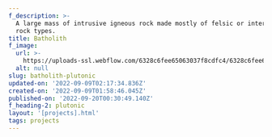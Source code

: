 ```yaml
---
f_description: >-
  A large mass of intrusive igneous rock made mostly of felsic or intermediate
  rock types.
title: Batholith
f_image:
  url: >-
    https://uploads-ssl.webflow.com/6328c6fee65063037f8cdfc4/6328c6fee65063858c8cdfc7_2.07ca36b5.jpg
  alt: null
slug: batholith-plutonic
updated-on: '2022-09-09T02:17:34.836Z'
created-on: '2022-09-09T01:58:46.045Z'
published-on: '2022-09-20T00:30:49.140Z'
f_heading-2: plutonic
layout: '[projects].html'
tags: projects
---
```



